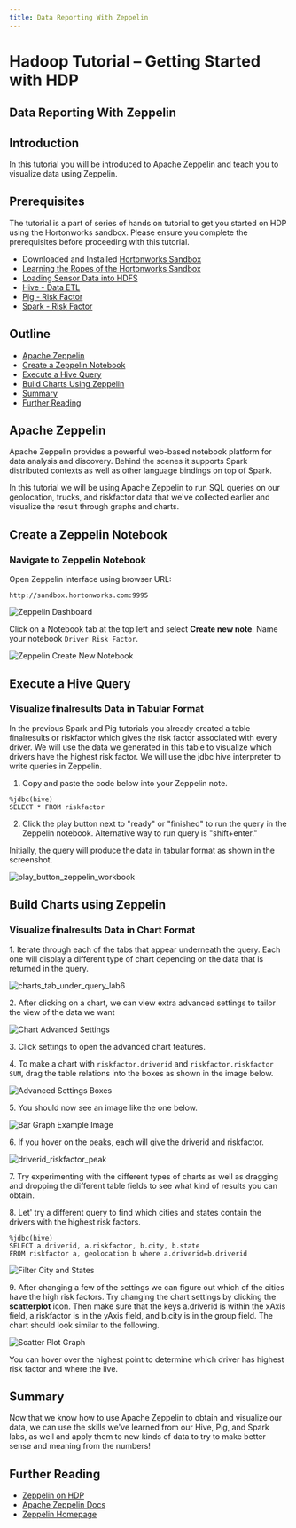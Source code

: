 ```yaml
---
title: Data Reporting With Zeppelin
---
```


# Hadoop Tutorial – Getting Started with HDP

## Data Reporting With Zeppelin

## Introduction

In this tutorial you will be introduced to Apache Zeppelin and teach you to visualize data using Zeppelin.

## Prerequisites

The tutorial is a part of series of hands on tutorial to get you started on HDP using the Hortonworks sandbox. Please ensure you complete the prerequisites before proceeding with this tutorial.

-   Downloaded and Installed [Hortonworks Sandbox](https://hortonworks.com/downloads/#sandbox)
-   [Learning the Ropes of the Hortonworks Sandbox](https://hortonworks.com/tutorial/learning-the-ropes-of-the-hortonworks-sandbox/)
-   [Loading Sensor Data into HDFS](https://hortonworks.com/tutorial/hadoop-tutorial-getting-started-with-hdp/section/2/)
-   [Hive - Data ETL](https://hortonworks.com/tutorial/hadoop-tutorial-getting-started-with-hdp/section/3/)
-   [Pig - Risk Factor](https://hortonworks.com/tutorial/hadoop-tutorial-getting-started-with-hdp/section/4/)
-   [Spark - Risk Factor](https://hortonworks.com/tutorial/hadoop-tutorial-getting-started-with-hdp/section/5/)

## Outline

-   [Apache Zeppelin](#apache-zeppelin)
-   [Create a Zeppelin Notebook](#create-a-zeppelin-notebook)
-   [Execute a Hive Query](#execute-a-hive-query)
-   [Build Charts Using Zeppelin](#build-charts-using-zeppelin)
-   [Summary](#summary)
-   [Further Reading](#further-reading)

## Apache Zeppelin

Apache Zeppelin provides a powerful web-based notebook platform for data analysis and discovery.
Behind the scenes it supports Spark distributed contexts as well as other language bindings on top of Spark.

In this tutorial we will be using Apache Zeppelin to run SQL queries on our geolocation, trucks, and
riskfactor data that we've collected earlier and visualize the result through graphs and charts.

## Create a Zeppelin Notebook

### Navigate to Zeppelin Notebook

Open Zeppelin interface using browser URL:

~~~
http://sandbox.hortonworks.com:9995
~~~

![Zeppelin Dashboard](assets/zeppelin_welcome_page_hello_hdp_lab4.png)

Click on a Notebook tab at the top left and select **Create new note**. Name your notebook `Driver Risk Factor`.

![Zeppelin Create New Notebook](assets/zeppelin_create_new_notebook.png)

## Execute a Hive Query

### Visualize finalresults Data in Tabular Format

In the previous Spark and Pig tutorials you already created a table finalresults or riskfactor which gives the risk factor associated with every driver. We will use the data we generated in this table to visualize which drivers have the highest risk factor. We will use the jdbc hive interpreter to write queries in Zeppelin.

1) Copy and paste the code below into your Zeppelin note.

~~~
%jdbc(hive)
SELECT * FROM riskfactor
~~~

2) Click the play button next to "ready" or "finished" to run the query in the Zeppelin notebook.
Alternative way to run query is "shift+enter."

Initially, the query will produce the data in tabular format as shown in the screenshot.

![play_button_zeppelin_workbook](assets/output_riskfactor_zeppelin_lab6.png)

## Build Charts using Zeppelin

### Visualize finalresults Data in Chart Format

1\. Iterate through each of the tabs that appear underneath the query.
Each one will display a different type of chart depending on the data that is returned in the query.

![charts_tab_under_query_lab6](assets/charts_tab_jdbc_lab6.png)

2\. After clicking on a chart, we can view extra advanced settings to tailor the view of the data we want

![Chart Advanced Settings](assets/bar_graph_zeppelin_lab6.png)

3\. Click settings to open the advanced chart features.

4\. To make a chart with `riskfactor.driverid` and `riskfactor.riskfactor SUM`, drag the table relations into the boxes as shown in the image below.

![Advanced Settings Boxes](assets/fields_set_keys_values_chart_lab6.png)

5\. You should now see an image like the one below.

![Bar Graph Example Image](assets/driverid_riskfactor_chart_lab6.png)

6\. If you hover on the peaks, each will give the driverid and riskfactor.

![driverid_riskfactor_peak](assets/hover_over_peaks_lab6.png)

7\. Try experimenting with the different types of charts as well as dragging and
dropping the different table fields to see what kind of results you can obtain.

8\. Let' try a different query to find which cities and states contain the drivers with the highest risk factors.

~~~
%jdbc(hive)
SELECT a.driverid, a.riskfactor, b.city, b.state
FROM riskfactor a, geolocation b where a.driverid=b.driverid
~~~

![Filter City and States](assets/queryFor_cities_states_highest_driver_riskfactor.png)

9\. After changing a few of the settings we can figure out which of the cities have the high risk factors.
Try changing the chart settings by clicking the **scatterplot** icon. Then make sure that the keys a.driverid
is within the xAxis field, a.riskfactor is in the yAxis field, and b.city is in the group field.
The chart should look similar to the following.

![Scatter Plot Graph](assets/visualize_cities_highest_driver_riskfactor_lab6.png)

You can hover over the highest point to determine which driver has highest risk factor and where the live.

## Summary

Now that we know how to use Apache Zeppelin to obtain and visualize our data, we can use the skills
we've learned from our Hive, Pig, and Spark labs, as well and apply them to new kinds of data to
try to make better sense and meaning from the numbers!

## Further Reading

-   [Zeppelin on HDP](https://hortonworks.com/hadoop/zeppelin/)
-   [Apache Zeppelin Docs](https://zeppelin.incubator.apache.org/docs/)
-   [Zeppelin Homepage](https://zeppelin.incubator.apache.org/)
